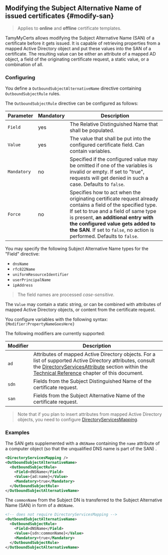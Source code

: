 ## Modifying the Subject Alternative Name of issued certificates {#modify-san}

> Applies to **online** and **offline** certificate templates.

TamyMyCerts allows modifying the Subject Alternative Name (SAN) of a certificate before it gets issued. It is capable of retrieving properties from a mapped Active Directory object and put these values into the SAN of a certificate. The resulting value can be either an attribute of a mapped AD object, a field of the originating certificate request, a static value, or a combination of all.

### Configuring

You define a `OutboundSubjectAlternativeName` directive containing `OutboundSubjectRule` rules.

The `OutboundSubjectRule` directive can be configured as follows:

|Parameter|Mandatory|Description|
|---|---|---|
|`Field`|yes|The Relative Distinguished Name that shall be populated.|
|`Value`|yes|The value that shall be put into the configured certificate field. Can contain variables.|
|`Mandatory`|no|Specified if the configured value may be omitted if one of the variables is invalid or empty. If set to "true", requests will get denied in such a case. Defaults to `false`.|
|`Force`|no|Specifies how to act when the originating certificate request already contains a field of the specified type. If set to true and a field of same type is present, **an additional entry with the configured value gets added to the SAN**. If set to `false`, no action is performed. Defaults to `false`.|

You may specify the following Subject Alternative Name types for the "Field" directive:

- `dnsName`
- `rfc822Name`
- `uniformResourceIdentifier`
- `userPrincipalName`
- `ipAddress`

> The field names are processed _case-sensitive_.

The `Value` may contain a static string, or can be combined with attributes of mapped Active Directory objects, or content from the certificate request.

You configure variables with the following syntax: `{Modifier:PropertyNameGoesHere}`

The following modifiers are currently supported:

|Modifier|Description|
|---|---|
|`ad`|Attributes of mapped Active Directory objects. For a list of supported Active Directory attributes, consult the [DirectoryServicesAttribute](#ds-attribute) section within the [Technical Reference](#tech-reference) chapter of this document.|
|`sdn`|Fields from the Subject Distinguished Name of the certificate request.|
|`san`|Fields from the Subject Alternative Name of the certificate request.|

> Note that if you plan to insert attributes from mapped Active Directory objects, you need to configure [DirectoryServicesMapping](#ds-mapping).

### Examples

The SAN gets supplemented with a `dNSName` containing the `name` attribute of a computer object (so that the unqualified DNS name is part of the SAN) .

```xml
<DirectoryServicesMapping />
<OutboundSubjectAlternativeName>
  <OutboundSubjectRule>
    <Field>dNSName</Field>
    <Value>{ad:name}</Value>
    <Mandatory>true</Mandatory>
  </OutboundSubjectRule>
</OutboundSubjectAlternativeName>
```

The `commonName` from the Subject DN is transferred to the Subject Alternative Name (SAN) in form of a `dNSName`.

```xml
<!-- does not require DirectoryServicesMapping -->
<OutboundSubjectAlternativeName>
  <OutboundSubjectRule>
    <Field>dNSName</Field>
    <Value>{sdn:commonName}</Value>
    <Mandatory>true</Mandatory>
  </OutboundSubjectRule>
</OutboundSubjectAlternativeName>
```
